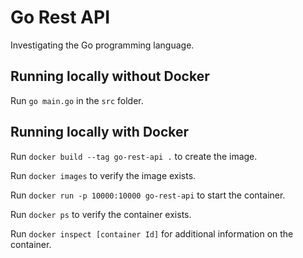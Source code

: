 # Go Rest API

Investigating the Go programming language.

## Running locally without Docker

Run `go main.go` in the `src` folder.

## Running locally with Docker

Run `docker build --tag go-rest-api .` to create the image.

Run `docker images` to verify the image exists.

Run `docker run -p 10000:10000 go-rest-api` to start the container.

Run `docker ps` to verify the container exists.

Run `docker inspect [container Id]` for additional information on the container.
